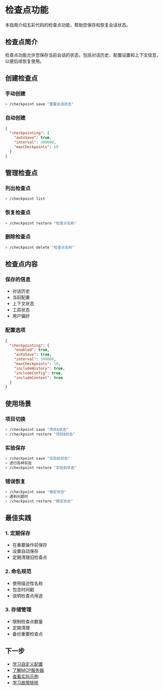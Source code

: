 # 检查点功能

本指南介绍五彩代码的检查点功能，帮助您保存和恢复会话状态。

## 检查点简介

检查点功能允许您保存当前会话的状态，包括对话历史、配置设置和上下文信息，以便后续恢复使用。

## 创建检查点

### 手动创建
```bash
> /checkpoint save "重要会话状态"
```

### 自动创建
```json
{
  "checkpointing": {
    "autoSave": true,
    "interval": 300000,
    "maxCheckpoints": 10
  }
}
```

## 管理检查点

### 列出检查点
```bash
> /checkpoint list
```

### 恢复检查点
```bash
> /checkpoint restore "检查点名称"
```

### 删除检查点
```bash
> /checkpoint delete "检查点名称"
```

## 检查点内容

### 保存的信息
- 对话历史
- 当前配置
- 上下文状态
- 工具状态
- 用户偏好

### 配置选项
```json
{
  "checkpointing": {
    "enabled": true,
    "autoSave": true,
    "interval": 300000,
    "maxCheckpoints": 10,
    "includeHistory": true,
    "includeConfig": true,
    "includeContext": true
  }
}
```

## 使用场景

### 项目切换
```bash
> /checkpoint save "项目A状态"
> /checkpoint restore "项目B状态"
```

### 实验保存
```bash
> /checkpoint save "实验前状态"
> 进行各种实验
> /checkpoint restore "实验前状态"
```

### 错误恢复
```bash
> /checkpoint save "稳定状态"
> 遇到问题时
> /checkpoint restore "稳定状态"
```

## 最佳实践

### 1. 定期保存
- 在重要操作前保存
- 设置自动保存
- 定期清理旧检查点

### 2. 命名规范
- 使用描述性名称
- 包含时间戳
- 说明检查点用途

### 3. 存储管理
- 限制检查点数量
- 定期清理
- 备份重要检查点

## 下一步

- [学习自定义配置](./customization.md)
- [了解MCP服务器](./mcp-servers.md)
- [查看实际示例](../examples/automation.md)
- [学习故障排除](../troubleshooting/common-issues.md)

